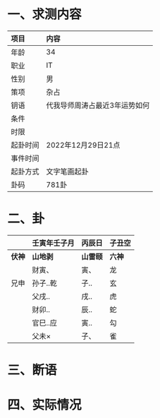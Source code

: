 # 一、求测内容
|项目|内容|
|:-|:-|
|年龄|34|
|职业|IT|
|性别|男|
|策项|杂占|
|钥语|代我导师周涛占最近3年运势如何|
|条件||
|时限||
|起卦时间|2022年12月29日21点|
|事件时间||
|起卦方式|文字笔画起卦|
|卦码|781卦|

# 二、卦
||壬寅年壬子月|丙辰日|子丑空|
|:-|:-|:-|:-|
|**伏神**|**山地剥**|**山雷颐**|**六神**|
||财寅、|寅、|龙|
|兄申|孙子..乾|子..|玄|
||父戌..|戌..|虎|
||财卯..|辰..|蛇|
||官巳..应|寅..|勾|
||父未×|子、|雀|


# 三、断语

# 四、实际情况